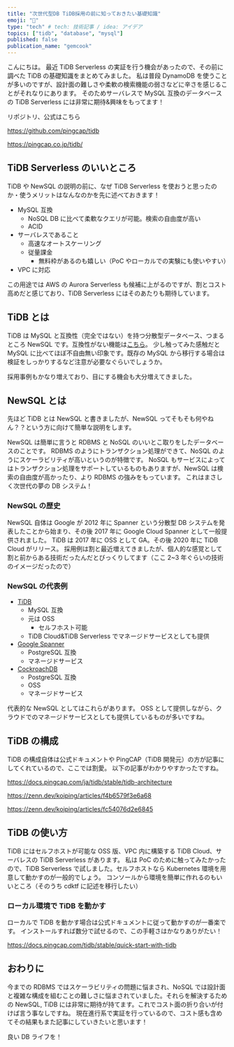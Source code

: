 ```yaml
---
title: "次世代型DB TiDB採用の前に知っておきたい基礎知識"
emoji: "📑"
type: "tech" # tech: 技術記事 / idea: アイデア
topics: ["tidb", "database", "mysql"]
published: false
publication_name: "gemcook"
---
```


こんにちは。
最近 TiDB Serverless の実証を行う機会があったので、その前に調べた TiDB の基礎知識をまとめてみました。
私は普段 DynamoDB を使うことが多いのですが、設計面の難しさや柔軟の検索機能の弱さなどに辛さを感じることがそれなりにあります。
そのためサーバレスで MySQL 互換のデータベースの TiDB Serverless には非常に期待&興味をもってます！

リポジトリ、公式はこちら

https://github.com/pingcap/tidb

https://pingcap.co.jp/tidb/

## TiDB Serverless のいいところ

TiDB や NewSQL の説明の前に、なぜ TiDB Serverless を使おうと思ったのか・使うメリットはなんなのかを先に述べておきます！

- MySQL 互換
  - NoSQL DB に比べて柔軟なクエリが可能。検索の自由度が高い
  - ACID
- サーバレスであること
  - 高速なオートスケーリング
  - 従量課金
    - 無料枠があるのも嬉しい（PoC やローカルでの実験にも使いやすい）
- VPC に対応

この用途では AWS の Aurora Serverless も候補に上がるのですが、割とコスト高めだと感じており、TiDB Serverless にはそのあたりも期待しています。

## TiDB とは

TiDB は MySQL と互換性（完全ではない）を持つ分散型データベース、つまるところ NewSQL です。互換性がない機能は[こちら](https://docs.pingcap.com/ja/tidbcloud/mysql-compatibility#unsupported-features)。
少し触ってみた感触だと MySQL に比べてほぼ不自由無い印象です。既存の MySQL から移行する場合は検証をしっかりするなど注意が必要なぐらいでしょうか。

採用事例もかなり増えており、目にする機会も大分増えてきました。

## NewSQL とは

先ほど TiDB とは NewSQL と書きましたが、NewSQL ってそもそも何やねん？？という方に向けて簡単な説明をします。

NewSQL は簡単に言うと RDBMS と NoSQL のいいとこ取りをしたデータベースのことです。
RDBMS のようにトランザクション処理ができて、NoSQL のようにスケーラビリティが高いというのが特徴です。
NoSQL もサービスによってはトランザクション処理をサポートしているものもありますが、NewSQL は検索の自由度が高かったり、より RDBMS の強みをもっています。
これはまさしく次世代の夢の DB システム！

### NewSQL の歴史

NewSQL 自体は Google が 2012 年に Spanner という分散型 DB システムを発表したことから始まり、その後 2017 年に Google Cloud Spanner として一般提供されました。
TiDB は 2017 年に OSS として GA。その後 2020 年に TiDB Cloud がリリース。
採用例は割と最近増えてきましたが、個人的な感覚として割と前からある技術だったんだとびっくりしてます（ここ 2~3 年ぐらいの技術のイメージだったので）

### NewSQL の代表例

- [TiDB](https://github.com/pingcap/tidb)
  - MySQL 互換
  - 元は OSS
    - セルフホスト可能
  - TiDB Cloud&TiDB Serverless でマネージドサービスとしても提供
- [Google Spanner](https://cloud.google.com/spanner?hl=ja)
  - PostgreSQL 互換
  - マネージドサービス
- [CockroachDB](https://www.cockroachlabs.com/)
  - PostgreSQL 互換
  - OSS
  - マネージドサービス

代表的な NewSQL としてはこれらがあります。
OSS として提供しながら、クラウドでのマネージドサービスとしても提供しているものが多いですね。

## TiDB の構成

TiDB の構成自体は公式ドキュメントや PingCAP（TiDB 開発元）の方が記事にしてくれているので、ここでは割愛。
以下の記事がわかりやすかったですね。

https://docs.pingcap.com/ja/tidb/stable/tidb-architecture

https://zenn.dev/koiping/articles/f4b6579f3e6a68

https://zenn.dev/koiping/articles/fc54076d2e6845

## TiDB の使い方

TiDB にはセルフホストが可能な OSS 版、VPC 内に構築する TiDB Cloud、サーバレスの TiDB Serverless があります。
私は PoC のために触ってみたかったので、TiDB Serverless で試しました。セルフホストなら Kubernetes 環境を用意して動かすのが一般的でしょう。
コンソールから環境を簡単に作れるのもいいところ（そのうち cdktf に記述を移行したい）

### ローカル環境で TiDB を動かす

ローカルで TiDB を動かす場合は公式ドキュメントに従って動かすのが一番楽です。
インストールすれば数分で試せるので、この手軽さはかなりありがたい！

https://docs.pingcap.com/tidb/stable/quick-start-with-tidb

## おわりに

今までの RDBMS ではスケーラビリティの問題に悩まされ、NoSQL では設計面と複雑な構成を組むことの難しさに悩まされていました。それらを解決するための NewSQL, TiDB には非常に期待が持てます。これでコスト面の折り合いが付けば言う事なしですね。
現在進行系で実証を行っているので、コスト感も含めてその結果もまた記事にしていきたいと思います！

良い DB ライフを！
